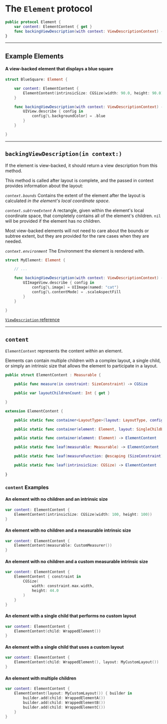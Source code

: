 # The `Element` protocol

```swift
public protocol Element {
    var content: ElementContent { get }
    func backingViewDescription(with context: ViewDescriptionContext) -> ViewDescription?
}
```

---

## Example Elements

#### A view-backed element that displays a blue square
```swift
struct BlueSquare: Element {

    var content: ElementContent {
        ElementContent(intrinsicSize: CGSize(width: 90.0, height: 90.0))
    }

    func backingViewDescription(with context: ViewDescriptionContext) -> ViewDescription? {
        UIView.describe { config in
            config[\.backgroundColor] = .blue
        }
    }

}

```

---

## `backingViewDescription(in context:)`

If the element is view-backed, it should return a view description from this method.

This method is called after layout is complete, and the passed in context provides information about the layout:

*`context.bounds`*
Contains the extent of the element after the layout is calculated *in the element's local coordinate space*.

*`context.subtreeExtent`*
A rectangle, given within the element's local coordinate space, that completely contains all of the element's children. `nil` will be provided if the element has no children.

Most view-backed elements will not need to care about the bounds or subtree extent, but they are provided for the rare cases when they are needed.

*`context.environment`*
The Environment the element is rendered with.

```swift
struct MyElement: Element {

    // ...

    func backingViewDescription(with context: ViewDescriptionContext) -> ViewDescription? {
        UIImageView.describe { config in
            config[\.image] = UIImage(named: "cat")
            config[\.contentMode] = .scaleAspectFill
        }
    }

}
```

[`ViewDescription` reference](ViewDescription.md)

---

## `content`

`ElementContent` represents the content *within* an element.

Elements can contain multiple children with a complex layout, a single child, or simply an intrinsic size that allows the element to participate in a layout.

```swift
public struct ElementContent : Measurable {

    public func measure(in constraint: SizeConstraint) -> CGSize

    public var layoutChildrenCount: Int { get }

}

extension ElementContent {

    public static func container<LayoutType>(layout: LayoutType, configure: (inout Builder<LayoutType>) -> Void = { _ in }) -> ElementContent where LayoutType : Layout

    public static func container(element: Element, layout: SingleChildLayout) -> ElementContent

    public static func container(element: Element) -> ElementContent

    public static func leaf(measurable: Measurable) -> ElementContent

    public static func leaf(measureFunction: @escaping (SizeConstraint) -> CGSize) -> ElementContent

    public static func leaf(intrinsicSize: CGSize) -> ElementContent
    
}
```

### `content` Examples

#### An element with no children and an intrinsic size

```swift
var content: ElementContent {
    ElementContent(intrinsicSize: CGSize(width: 100, height: 100))
}
```

#### An element with no children and a measurable intrinsic size

```swift
var content: ElementContent {
    ElementContent(measurable: CustomMeasurer())
}
```

#### An element with no children and a custom measurable intrinsic size

```swift
var content: ElementContent {
    ElementContent { constraint in
        CGSize(
            width: constraint.max.width,
            height: 44.0
        )
    }
}
```

#### An element with a single child that performs no custom layout

```swift
var content: ElementContent {
    ElementContent(child: WrappedElement())
}
```

#### An element with a single child that uses a custom layout

```swift
var content: ElementContent {
    ElementContent(child: WrappedElement(), layout: MyCustomLayout())
}
```

#### An element with multiple children

```swift
var content: ElementContent {
    ElementContent(layout: MyCustomLayout()) { builder in
        builder.add(child: WrappedElementA())
        builder.add(child: WrappedElementB())
        builder.add(child: WrappedElementC())
    }
}
